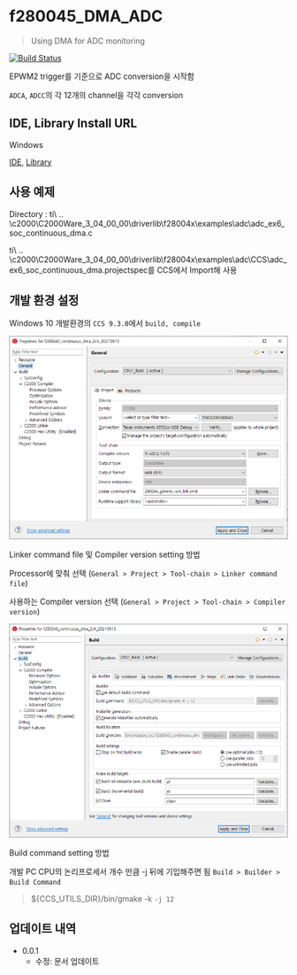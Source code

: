 # f280045_DMA_ADC
> Using DMA for ADC monitoring

[![Build Status][travis-image]][travis-url]

EPWM2 trigger를 기준으로 ADC conversion을 시작함

`ADCA`, `ADCC`의 각 12개의 channel을 각각 conversion

## IDE, Library Install URL
Windows

[IDE][ccs9_3-download], 
[Library][c2000ware-url]


## 사용 예제

Directory : ti\ .. \c2000\C2000Ware_3_04_00_00\driverlib\f28004x\examples\adc\adc_ex6_soc_continuous_dma.c

ti\ .. \c2000\C2000Ware_3_04_00_00\driverlib\f28004x\examples\adc\CCS\adc_ex6_soc_continuous_dma.projectspec를 CCS에서 Import해 사용

<!-- _더 많은 예제와 사용법은 [Wiki][wiki]를 참고하세요._ -->

## 개발 환경 설정

Windows 10 개발환경의 `CCS 9.3.0`에서 `build, compile`

![](./images/ccs_general_setting.png)

Linker command file 및 Compiler version setting 방법

Processor에 맞춰 선택 (`General > Project > Tool-chain > Linker command file`)

사용하는 Compiler version 선택 (`General > Project > Tool-chain > Compiler version`)

![](./images/ccs_build_setting.png)

Build command setting  방법

개발 PC CPU의 논리프로세서 개수 만큼 -j 뒤에 기입해주면 됨 `Build > Builder > Build Command`
> ${CCS_UTILS_DIR}/bin/gmake -k `-j 12`

## 업데이트 내역

* 0.0.1
    * 수정: 문서 업데이트

<!-- 
## 정보

README Template by. sujinleeme

[sujinleeme](https://github.com/sujinleeme/readme-template/tree/master/korean) -->

<!-- ## 기여 방법

1. (<https://github.com/yourname/yourproject/fork>)을 포크합니다.
2. (`git checkout -b feature/fooBar`) 명령어로 새 브랜치를 만드세요.
3. (`git commit -am 'Add some fooBar'`) 명령어로 커밋하세요.
4. (`git push origin feature/fooBar`) 명령어로 브랜치에 푸시하세요. 
5. 풀리퀘스트를 보내주세요. -->

<!-- Markdown link & img dfn's -->
[c2000ware-url]: https://www.ti.com/tool/C2000WARE
[ccs9_3-download]: https://software-dl.ti.com/ccs/esd/documents/ccs_downloads.html#code-composer-studio-version-9-downloads
[travis-image]: https://img.shields.io/travis/tlals96/f280045_DMA_ADC/master.svg?style=flat-square
[travis-url]: https://app.travis-ci.com/github/tlals96/f280045_DMA_ADC
[wiki]: https://github.com/yourname/yourproject/wiki
[general-setting]: https://https://img.shields.io/travis/tlals96/f280045_DMA_ADC/images/ccs_general_setting.png